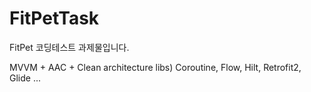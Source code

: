# FitPetTask
FitPet 코딩테스트 과제물입니다.

MVVM + AAC + Clean architecture
libs) Coroutine, Flow, Hilt, Retrofit2, Glide ...
